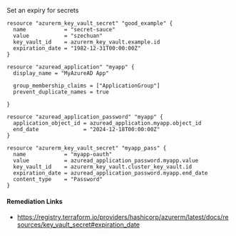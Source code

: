 
Set an expiry for secrets

```hcl
resource "azurerm_key_vault_secret" "good_example" {
  name            = "secret-sauce"
  value           = "szechuan"
  key_vault_id    = azurerm_key_vault.example.id
  expiration_date = "1982-12-31T00:00:00Z"
}
```
```hcl
resource "azuread_application" "myapp" {
  display_name = "MyAzureAD App"

  group_membership_claims = ["ApplicationGroup"]
  prevent_duplicate_names = true

}

resource "azuread_application_password" "myapp" {
  application_object_id = azuread_application.myapp.object_id
  end_date              = "2024-12-18T00:00:00Z"
}

resource "azurerm_key_vault_secret" "myapp_pass" {
  name            = "myapp-oauth"
  value           = azuread_application_password.myapp.value
  key_vault_id    = azurerm_key_vault.cluster_key_vault.id
  expiration_date = azuread_application_password.myapp.end_date
  content_type    = "Password"
}
```

#### Remediation Links
 - https://registry.terraform.io/providers/hashicorp/azurerm/latest/docs/resources/key_vault_secret#expiration_date

